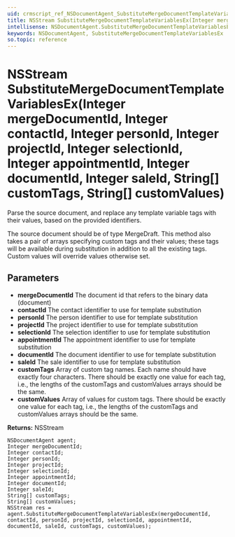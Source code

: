 ```yaml
---
uid: crmscript_ref_NSDocumentAgent_SubstituteMergeDocumentTemplateVariablesEx
title: NSStream SubstituteMergeDocumentTemplateVariablesEx(Integer mergeDocumentId, Integer contactId, Integer personId, Integer projectId, Integer selectionId, Integer appointmentId, Integer documentId, Integer saleId, String[] customTags, String[] customValues)
intellisense: NSDocumentAgent.SubstituteMergeDocumentTemplateVariablesEx
keywords: NSDocumentAgent, SubstituteMergeDocumentTemplateVariablesEx
so.topic: reference
---
```


# NSStream SubstituteMergeDocumentTemplateVariablesEx(Integer mergeDocumentId, Integer contactId, Integer personId, Integer projectId, Integer selectionId, Integer appointmentId, Integer documentId, Integer saleId, String[] customTags, String[] customValues)

Parse the source document, and replace any template variable tags with their values, based on the provided identifiers.<p/> The source document should be of type MergeDraft. This method also takes a pair of arrays specifying custom tags and their values; these tags will be available during substitution in addition to all the existing tags. Custom values will override values otherwise set.

## Parameters

* **mergeDocumentId** The document id that refers to the binary data (document)
* **contactId** The contact identifier to use for template substitution
* **personId** The person identifier to use for template substitution
* **projectId** The project identifier to use for template substitution
* **selectionId** The selection identifier to use for template substitution
* **appointmentId** The appointment identifier to use for template substitution
* **documentId** The document identifier to use for template substitution
* **saleId** The sale identifier to use for template substitution
* **customTags** Array of custom tag names. Each name should have exactly four characters. There should be exactly one value for each tag, i.e., the lengths of the customTags and customValues arrays should be the same.
* **customValues** Array of values for custom tags. There should be exactly one value for each tag, i.e., the lengths of the customTags and customValues arrays should be the same.

**Returns:** NSStream

```crmscript
NSDocumentAgent agent;
Integer mergeDocumentId;
Integer contactId;
Integer personId;
Integer projectId;
Integer selectionId;
Integer appointmentId;
Integer documentId;
Integer saleId;
String[] customTags;
String[] customValues;
NSStream res = agent.SubstituteMergeDocumentTemplateVariablesEx(mergeDocumentId, contactId, personId, projectId, selectionId, appointmentId, documentId, saleId, customTags, customValues);
```

